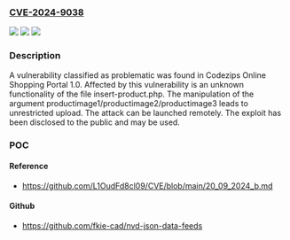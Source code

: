 ### [CVE-2024-9038](https://cve.mitre.org/cgi-bin/cvename.cgi?name=CVE-2024-9038)
![](https://img.shields.io/static/v1?label=Product&message=Online%20Shopping%20Portal&color=blue)
![](https://img.shields.io/static/v1?label=Version&message=%3D%201.0%20&color=brighgreen)
![](https://img.shields.io/static/v1?label=Vulnerability&message=Unrestricted%20Upload&color=brighgreen)

### Description

A vulnerability classified as problematic was found in Codezips Online Shopping Portal 1.0. Affected by this vulnerability is an unknown functionality of the file insert-product.php. The manipulation of the argument productimage1/productimage2/productimage3 leads to unrestricted upload. The attack can be launched remotely. The exploit has been disclosed to the public and may be used.

### POC

#### Reference
- https://github.com/L1OudFd8cl09/CVE/blob/main/20_09_2024_b.md

#### Github
- https://github.com/fkie-cad/nvd-json-data-feeds

